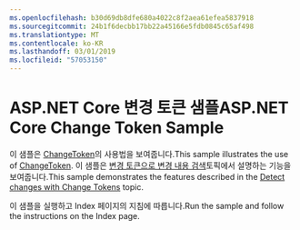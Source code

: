 ```yaml
---
ms.openlocfilehash: b30d69db8dfe680a4022c8f2aea61efea5837918
ms.sourcegitcommit: 24b1f6decbb17bb22a45166e5fdb0845c65af498
ms.translationtype: MT
ms.contentlocale: ko-KR
ms.lasthandoff: 03/01/2019
ms.locfileid: "57053150"
---
```

# <a name="aspnet-core-change-token-sample"></a><span data-ttu-id="a61ee-101">ASP.NET Core 변경 토큰 샘플</span><span class="sxs-lookup"><span data-stu-id="a61ee-101">ASP.NET Core Change Token Sample</span></span>

<span data-ttu-id="a61ee-102">이 샘플은 [ChangeToken](https://docs.microsoft.com/dotnet/api/microsoft.extensions.primitives.changetoken)의 사용법을 보여줍니다.</span><span class="sxs-lookup"><span data-stu-id="a61ee-102">This sample illustrates the use of [ChangeToken](https://docs.microsoft.com/dotnet/api/microsoft.extensions.primitives.changetoken).</span></span> <span data-ttu-id="a61ee-103">이 샘플은 [변경 토큰으로 변경 내용 검색](https://docs.microsoft.com/aspnet/core/fundamentals/change-tokens)토픽에서 설명하는 기능을 보여줍니다.</span><span class="sxs-lookup"><span data-stu-id="a61ee-103">This sample demonstrates the features described in the [Detect changes with Change Tokens](https://docs.microsoft.com/aspnet/core/fundamentals/change-tokens) topic.</span></span>

<span data-ttu-id="a61ee-104">이 샘플을 실행하고 Index 페이지의 지침에 따릅니다.</span><span class="sxs-lookup"><span data-stu-id="a61ee-104">Run the sample and follow the instructions on the Index page.</span></span>
